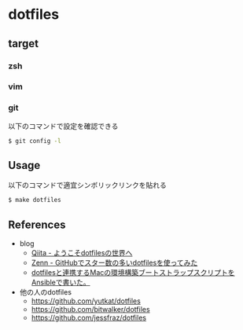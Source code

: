# dotfiles

## target

### zsh

### vim

### git

以下のコマンドで設定を確認できる
```bash
$ git config -l
```

## Usage

以下のコマンドで適宜シンボリックリンクを貼れる
```bash
$ make dotfiles
```

## References

* blog
  * [Qiita - ようこそdotfilesの世界へ]( https://qiita.com/yutkat/items/c6c7584d9795799ee164 )
  * [Zenn - GitHubでスター数の多いdotfilesを使ってみた]( https://zenn.dev/yutakatay/articles/try-dotfiles-01 )
  * [dotfilesと連携するMacの環境構築ブートストラップスクリプトをAnsibleで書いた。]( https://senyoltw.hatenablog.jp/entry/2020/06/12/190152 )
* 他の人のdotfiles
  * https://github.com/yutkat/dotfiles
  * https://github.com/bitwalker/dotfiles
  * https://github.com/jessfraz/dotfiles